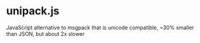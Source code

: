 unipack.js
==========

JavaScript alternative to msgpack that is unicode compatible, ~30% smaller than JSON, but about 2x slower
